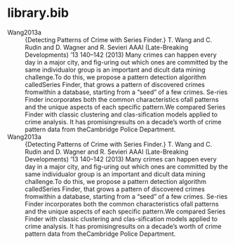 library.bib
===========

<dl>
<dt class="Key" id="Wang2013a">
Wang2013a
</dt>
<dd class="Pub">
<span class="Title">{Detecting Patterns of Crime with Series Finder.}</span>
 <span class="Author">T. Wang and C. Rudin and D. Wagner and R. Sevieri</span>
 <span class="Journal">AAAI (Late-Breaking Developments) ’13</span>  <span class="Volume"></span>  <span class="Pages">140–142</span>  (<span class="Date">2013</span>)
 <span class="URL"><http://web.mit.edu/rudin/www/WangRuWaSeAAAI13.pdf></span>
Many crimes can happen every day in a major city, and fig-uring out which ones are committed by the same individualor group is an important and dicult data mining challenge.To do this, we propose a pattern detection algorithm calledSeries Finder, that grows a pattern of discovered crimes fromwithin a database, starting from a “seed” of a few crimes. Se-ries Finder incorporates both the common characteristics ofall patterns and the unique aspects of each specific pattern.We compared Series Finder with classic clustering and clas-sification models applied to crime analysis. It has promisingresults on a decade’s worth of crime pattern data from theCambridge Police Department.

</dd>
<dt class="Key" id="Wang2013a">
Wang2013a
</dt>
<dd class="Pub">
<span class="Title">{Detecting Patterns of Crime with Series Finder.}</span>
 <span class="Author">T. Wang and C. Rudin and D. Wagner and R. Sevieri</span>
 <span class="Journal">AAAI (Late-Breaking Developments) ’13</span>  <span class="Volume"></span>  <span class="Pages">140–142</span>  (<span class="Date">2013</span>)
 <span class="URL"><http://web.mit.edu/rudin/www/WangRuWaSeAAAI13.pdf></span>
Many crimes can happen every day in a major city, and fig-uring out which ones are committed by the same individualor group is an important and dicult data mining challenge.To do this, we propose a pattern detection algorithm calledSeries Finder, that grows a pattern of discovered crimes fromwithin a database, starting from a “seed” of a few crimes. Se-ries Finder incorporates both the common characteristics ofall patterns and the unique aspects of each specific pattern.We compared Series Finder with classic clustering and clas-sification models applied to crime analysis. It has promisingresults on a decade’s worth of crime pattern data from theCambridge Police Department.

</dd>
<dt class="Key" id="Wang2013">
